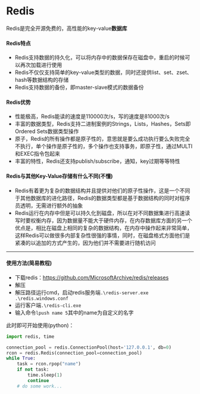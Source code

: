 # Redis

Redis是完全开源免费的，高性能的key-value**数据库**

#### Redis特点

+ Redis支持数据的持久化，可以将内存中的数据保存在磁盘中，重启的时候可以再次加载进行使用
+ Redis不仅仅支持简单的key-value类型的数据，同时还提供list、set、zset、hash等数据结构的存储
+ Redis支持数据的备份，即master-slave模式的数据备份

#### Redis优势

+ 性能极高，Redis能读的速度是110000次/s，写的速度是81000次/s
+ 丰富的数据类型，Redis支持二进制案例的Strings，Lists，Hashes，Sets即Ordered Sets数据类型操作
+ 原子，Redis的所有操作都是原子性的，意思就是要么成功执行要么失败完全不执行，单个操作是原子性的，多个操作也支持事务，即原子性，通过MULTI和EXEC指令包起来
+ 丰富的特性，Redis还支持publish/subscribe，通知，key过期等等特性

#### Redis与其他Key-Value存储有什么不同(不懂)

+ Redis有着更为复杂的数据结构并且提供对他们的原子性操作，这是一个不同于其他数据库的进化路径，Redis的数据类型都是基于数据结构的同时对程序员透明，无需进行额外的抽象
+ Redis运行在内存中但是可以持久化到磁盘，所以在对不同数据集进行高速读写时要权衡内存，因为数据量不能大于硬件内存，在内存数据库方面的另一个优点是，相比在磁盘上相同的复杂的数据结构，在内存中操作起来非常简单，这样Redis可以做很多内部复杂性很强的事情，同时，在磁盘格式方面他们是紧凑的以追加的方式产生的，因为他们并不需要进行随机访问

---

#### 使用方法(简易教程)

+ 下载redis：https://github.com/MicrosoftArchive/redis/releases
+ 解压
+ 解压路径运行cmd，启动redis服务端`.\redis-server.exe .\redis.windows.conf`
+ 运行客户端`.\redis-cli.exe`
+ 输入命令`lpush name 5`其中的name为自定义的名字

此时即可开始使用(python)：

```python
import redis, time

connection_pool = redis.ConnectionPool(host='127.0.0.1', db=0)
rcon = redis.Redis(connection_pool=connection_pool)
while True:
    task = rcon.rpop("name")
    if not task:
        time.sleep(1)
        continue
    # do some work...
```

